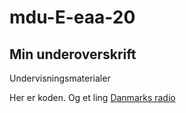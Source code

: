 # mdu-E-eaa-20

## Min underoverskrift

Undervisningsmaterialer

Her er koden. Og et ling [Danmarks radio](http://dr.dk)

